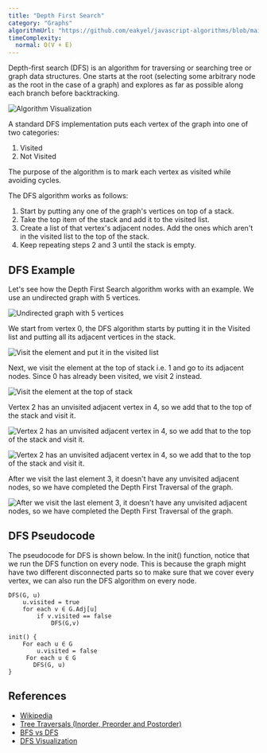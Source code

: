 ```yaml
---
title: "Depth First Search"
category: "Graphs"
algorithmUrl: "https://github.com/eakyel/javascript-algorithms/blob/main/depthFirstSearch.js"
timeComplexity:
  normal: O(V + E)
---
```


Depth-first search (DFS) is an algorithm for traversing or
searching tree or graph data structures. One starts at
the root (selecting some arbitrary node as the root in
the case of a graph) and explores as far as possible
along each branch before backtracking.

![Algorithm Visualization](https://upload.wikimedia.org/wikipedia/commons/7/7f/Depth-First-Search.gif)

A standard DFS implementation puts each vertex of the graph into one of two categories:

1. Visited
2. Not Visited

The purpose of the algorithm is to mark each vertex as visited while avoiding cycles.

The DFS algorithm works as follows:

1. Start by putting any one of the graph's vertices on top of a stack.
2. Take the top item of the stack and add it to the visited list.
3. Create a list of that vertex's adjacent nodes. Add the ones which aren't in the visited list to the top of the stack.
4. Keep repeating steps 2 and 3 until the stack is empty.

## DFS Example

Let's see how the Depth First Search algorithm works with an example. We use an undirected graph with 5 vertices.

![Undirected graph with 5 vertices](https://cdn.programiz.com/sites/tutorial2program/files/graph-dfs-step-0.png)

We start from vertex 0, the DFS algorithm starts by putting it in the Visited list and putting all its adjacent vertices in the stack.

![Visit the element and put it in the visited list](https://cdn.programiz.com/sites/tutorial2program/files/graph-dfs-step-1.png)

Next, we visit the element at the top of stack i.e. 1 and go to its adjacent nodes. Since 0 has already been visited, we visit 2 instead.

![Visit the element at the top of stack](https://cdn.programiz.com/sites/tutorial2program/files/graph-dfs-step-2.png)

Vertex 2 has an unvisited adjacent vertex in 4, so we add that to the top of the stack and visit it.

![Vertex 2 has an unvisited adjacent vertex in 4, so we add that to the top of the stack and visit it.](https://cdn.programiz.com/sites/tutorial2program/files/graph-dfs-step-3.png)

![Vertex 2 has an unvisited adjacent vertex in 4, so we add that to the top of the stack and visit it.](https://cdn.programiz.com/sites/tutorial2program/files/graph-dfs-step-4.png)

After we visit the last element 3, it doesn't have any unvisited adjacent nodes, so we have completed the Depth First Traversal of the graph.

![After we visit the last element 3, it doesn't have any unvisited adjacent nodes, so we have completed the Depth First Traversal of the graph.](https://cdn.programiz.com/sites/tutorial2program/files/graph-dfs-step-5.png)

## DFS Pseudocode

The pseudocode for DFS is shown below. In the init() function, notice that we run the DFS function on every node. This is because the graph might have two different disconnected parts so to make sure that we cover every vertex, we can also run the DFS algorithm on every node.

```
DFS(G, u)
    u.visited = true
    for each v ∈ G.Adj[u]
        if v.visited == false
            DFS(G,v)

init() {
    For each u ∈ G
        u.visited = false
     For each u ∈ G
       DFS(G, u)
}
```

## References

- [Wikipedia](https://en.wikipedia.org/wiki/Depth-first_search)
- [Tree Traversals (Inorder, Preorder and Postorder)](https://www.geeksforgeeks.org/tree-traversals-inorder-preorder-and-postorder/)
- [BFS vs DFS](https://www.geeksforgeeks.org/bfs-vs-dfs-binary-tree/)
- [DFS Visualization](https://www.cs.usfca.edu/~galles/visualization/DFS.html)
